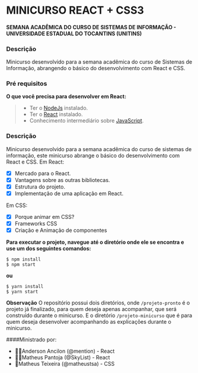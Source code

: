 # MINICURSO REACT + CSS3

#### SEMANA ACADÊMICA DO CURSO DE SISTEMAS DE INFORMAÇÃO - UNIVERSIDADE ESTADUAL DO TOCANTINS (UNITINS)

### Descrição
Minicurso desenvolvido para a semana acadêmica do curso de Sistemas de Informação, abrangendo o básico do desenvolvimento com React e CSS. 

### Pré requisitos
__O que você precisa para desenvolver em React:__
>- Ter o [NodeJs](https://nodejs.org/en/) instalado.
>- Ter o [React](https://reactjs.org/) instalado. 
>- Conhecimento intermediário sobre [JavaScript](https://developer.mozilla.org/pt-BR/docs/Web/JavaScript).

### Descrição
Minicurso desenvolvido para a semana acadêmica do curso de sistemas de informação, este minicurso abrange o básico do desenvolvimento com React e CSS. 
Em React:
- [x] Mercado para o React.
- [x] Vantagens sobre as outras bibliotecas.
- [x] Estrutura do projeto.
- [x] Implementação de uma aplicação em React.

Em CSS:
- [x] Porque animar em CSS?
- [x] Frameworks CSS
- [x] Criação e Animação de componentes

__Para executar o projeto, navegue até o diretório onde ele se encontra e use um dos seguintes comandos:__
``` 
$ npm install
$ npm start
```
__ou__
``` 
$ yarn install
$ yarn start
```

__Observação__
O repositório possui dois diretórios, onde `/projeto-pronto` é o projeto já finalizado, para quem deseja apenas acompanhar, que será construído durante o minicurso. E o diretório `/projeto-minicurso` que é para quem deseja desenvolver acompanhando as explicações durante o minicurso. 

####Ministrado por:
* 👨‍💻Anderson Ancilon (@mention) - React
* 👨‍💻Matheus Pantoja  (@SkyList) - React
* 👨Matheus Teixeira (@matheustsa) - CSS

